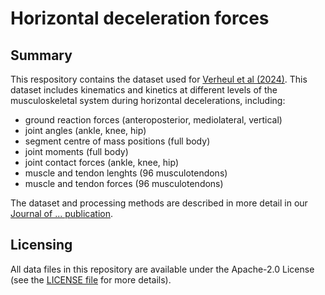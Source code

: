 # Horizontal deceleration forces

## Summary
This respository contains the dataset used for [Verheul et al (2024)](link). This dataset includes kinematics and kinetics at different levels of the musculoskeletal system during horizontal decelerations, including:
+ ground reaction forces (anteroposterior, mediolateral, vertical)
+ joint angles (ankle, knee, hip)
+ segment centre of mass positions (full body)
+ joint moments (full body) 
+ joint contact forces (ankle, knee, hip) 
+ muscle and tendon lenghts (96 musculotendons)
+ muscle and tendon forces (96 musculotendons)

The dataset and processing methods are described in more detail in our [Journal of ... publication](https://). 


## Licensing
All data files in this repository are available under the Apache-2.0 License (see the [LICENSE file](https://github.com/JasperVerheul/horizontal-deceleration-forces/blob/main/LICENSE) for more details).


